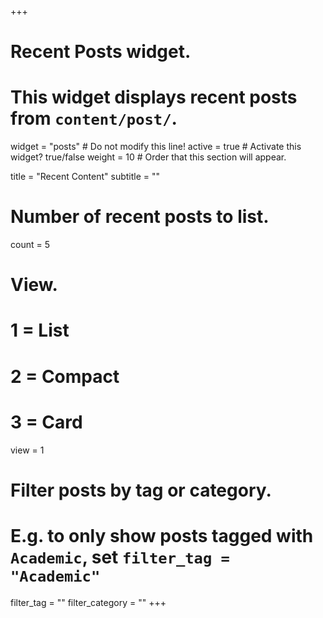 +++
# Recent Posts widget.
# This widget displays recent posts from `content/post/`.
widget = "posts"  # Do not modify this line!
active = true  # Activate this widget? true/false
weight = 10  # Order that this section will appear.

title = "Recent Content"
subtitle = ""

# Number of recent posts to list.
count = 5

# View.
#   1 = List
#   2 = Compact
#   3 = Card
view = 1

# Filter posts by tag or category.
#  E.g. to only show posts tagged with `Academic`, set `filter_tag = "Academic"`
filter_tag = ""
filter_category = ""
+++

